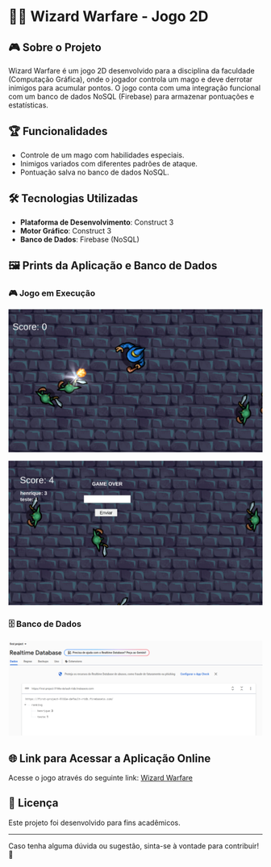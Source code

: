 # 🧙‍♂️ Wizard Warfare - Jogo 2D


## 🎮 Sobre o Projeto

Wizard Warfare é um jogo 2D desenvolvido para a disciplina da faculdade (Computação Gráfica), onde o jogador controla um mago e deve derrotar inimigos para acumular pontos. O jogo conta com uma integração funcional com um banco de dados NoSQL (Firebase) para armazenar pontuações e estatísticas.


## 🏆 Funcionalidades

- Controle de um mago com habilidades especiais.
- Inimigos variados com diferentes padrões de ataque.
- Pontuação salva no banco de dados NoSQL.


## 🛠️ Tecnologias Utilizadas

- **Plataforma de Desenvolvimento**: Construct 3
- **Motor Gráfico**: Construct 3
- **Banco de Dados**: Firebase (NoSQL)


## 🖼️ Prints da Aplicação e Banco de Dados

### 🎮 Jogo em Execução

![Gameplay](https://github.com/HenriqueCursino/wizard-warfare/blob/main/game.png?raw=true)

![GameOver](https://github.com/HenriqueCursino/wizard-warfare/blob/main/gameOver.png?raw=true)


### 🗄️ Banco de Dados

![Banco de Dados](https://github.com/HenriqueCursino/wizard-warfare/blob/main/dataBase.png?raw=true)


## 🌐 Link para Acessar a Aplicação Online

Acesse o jogo através do seguinte link: [Wizard Warfare](link-para-a-aplicacao)


## 📜 Licença

Este projeto foi desenvolvido para fins acadêmicos.

---
Caso tenha alguma dúvida ou sugestão, sinta-se à vontade para contribuir! 🚀

